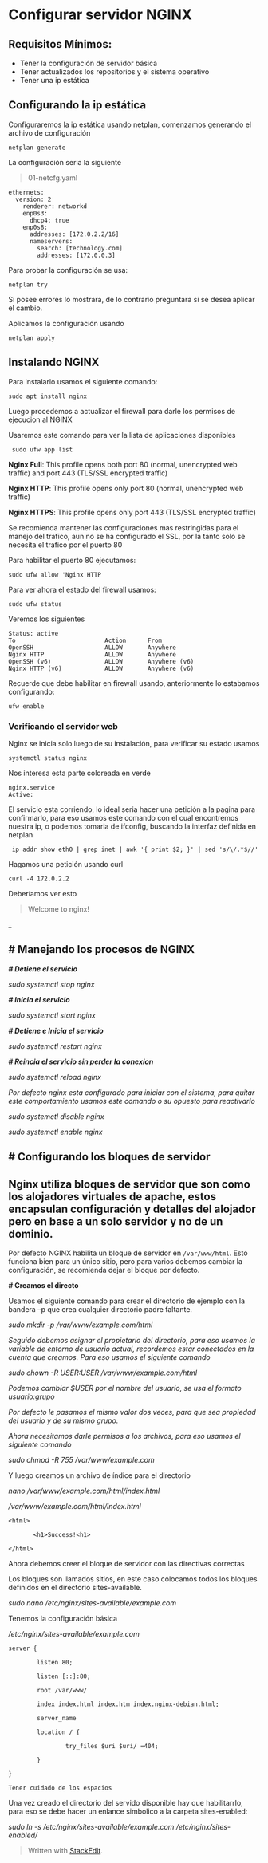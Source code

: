 # Configurar servidor NGINX

## Requisitos Mínimos:

 - Tener la configuración de servidor básica 
 - Tener actualizados los
   repositorios y el sistema operativo
  - Tener una ip estática
  
## Configurando la ip estática

Configuraremos la ip estática usando netplan, comenzamos generando el archivo de configuración

    netplan generate
    
La configuración seria la siguiente
> 01-netcfg.yaml

    ethernets:
      version: 2
        renderer: networkd
        enp0s3:
          dhcp4: true
        enp0s8:
          addresses: [172.0.2.2/16]
          nameservers:
            search: [technology.com]
            addresses: [172.0.0.3]


Para probar la configuración se usa:  

    netplan try
Si posee errores lo mostrara, de lo contrario preguntara si se desea aplicar el cambio.

Aplicamos la configuración usando 

    netplan apply

## Instalando NGINX

Para instalarlo usamos el siguiente comando:

    sudo apt install nginx
Luego procedemos a actualizar el firewall para darle los permisos de ejecucion al NGINX

Usaremos este comando para ver la lista de aplicaciones disponibles

     sudo ufw app list

**Nginx Full**: This profile opens both port 80 (normal, unencrypted web traffic) and port 443 (TLS/SSL encrypted traffic)

**Nginx HTTP**: This profile opens only port 80 (normal, unencrypted web traffic)

**Nginx HTTPS**: This profile opens only port 443 (TLS/SSL encrypted traffic)

Se recomienda mantener las configuraciones mas restringidas para el manejo del trafico, aun no se ha configurado el SSL, por la tanto solo se necesita el trafico por el puerto 80

Para habilitar el puerto 80 ejecutamos:

    sudo ufw allow 'Nginx HTTP

Para ver ahora el estado del firewall usamos:

    sudo ufw status

Veremos los siguientes

    Status: active
    To                         Action      From
    OpenSSH                    ALLOW       Anywhere                  
    Nginx HTTP                 ALLOW       Anywhere                  
    OpenSSH (v6)               ALLOW       Anywhere (v6)             
    Nginx HTTP (v6)            ALLOW       Anywhere (v6)
    
Recuerde que debe habilitar en firewall usando, anteriormente lo estabamos configurando:

    ufw enable

### Verificando el servidor web

Nginx se inicia solo luego de su instalación, para verificar su estado usamos

    systemctl status nginx


Nos interesa esta parte coloreada en verde

    nginx.service
    Active: 

El servicio esta corriendo, lo ideal seria hacer una petición a la pagina para confirmarlo, para eso usamos este comando con el cual encontremos nuestra ip, o podemos tomarla de ifconfig, buscando la interfaz definida en netplan

     ip addr show eth0 | grep inet | awk '{ print $2; }' | sed 's/\/.*$//'

Hagamos una petición usando curl

    curl -4 172.0.2.2

Deberíamos ver esto



> Welcome to nginx!



_

## # Manejando los procesos de NGINX

**_# Detiene el servicio_**

 _sudo systemctl stop nginx_

**_# Inicia el servicio_**

 _sudo systemctl start nginx_

**_# Detiene e Inicia el servicio_**

 _sudo systemctl restart nginx_

**_# Reincia el servicio sin perder la conexion_**

 _sudo systemctl reload nginx_

_Por defecto nginx esta configurado para iniciar con el sistema, para quitar este comportamiento usamos este comando o su opuesto para reactivarlo_

_sudo systemctl disable nginx_

_sudo systemctl enable nginx_

## # Configurando los bloques de servidor

## Nginx utiliza bloques de servidor que son como los alojadores virtuales de apache, estos encapsulan configuración y detalles del alojador pero en base a un solo servidor y no de un dominio.

Por defecto NGINX habilita un bloque de servidor en `/var/www/html`. Esto funciona bien para un único sitio, pero para varios debemos cambiar la configuración, se recomienda dejar el bloque por defecto.

**# Creamos el directo**

Usamos el siguiente comando para crear el directorio de ejemplo con la bandera –p que crea cualquier directorio padre faltante.

 _sudo mkdir -p /var/www/example.com/html_

_Seguido debemos asignar el propietario del directorio, para eso usamos la variable de entorno de usuario actual, recordemos estar conectados en la cuenta que creamos. Para eso usamos el siguiente comando_

 _sudo chown -R $USER:$USER /var/www/example.com/html_

 _Podemos cambiar $USER por el nombre del usuario, se usa el formato usuario:grupo_

_Por defecto le pasamos el mismo valor dos veces, para que sea propiedad del usuario y de su mismo grupo._

_Ahora necesitamos darle permisos a los archivos, para eso usamos el siguiente comando_

 _sudo chmod -R 755 /var/www/example.com_

Y luego creamos un archivo de índice para el directorio

 _nano /var/www/example.com/html/index.html_

_/var/www/example.com/html/index.html_

```
<html>
```

```
       <h1>Success!<h1>
```

```
</html>
```

Ahora debemos creer el bloque de servidor con las directivas correctas

Los bloques son llamados sitios, en este caso colocamos todos los bloques definidos en el directorio sites-available.

 _sudo nano /etc/nginx/sites-available/example.com_

Tenemos la configuración básica

_/etc/nginx/sites-available/example.com_

```
server {
```

```
        listen 80;
```

```
        listen [::]:80;
```

```
        root /var/www/
```

```
        index index.html index.htm index.nginx-debian.html;
```

```
        server_name 
```

```
        location / {
```

```
                try_files $uri $uri/ =404;
```

```
        }
```

```
}
```

```
Tener cuidado de los espacios
```

Una vez creado el directorio del servido disponible hay que habilitarrlo, para eso se debe hacer un enlance simbolico a la carpeta sites-enabled:

_sudo ln -s /etc/nginx/sites-available/example.com /etc/nginx/sites-enabled/_

> Written with [StackEdit](https://stackedit.io/).
<!--stackedit_data:
eyJoaXN0b3J5IjpbLTU4ODQ2OTI3MywxNTU2MzkzMjkxXX0=
-->